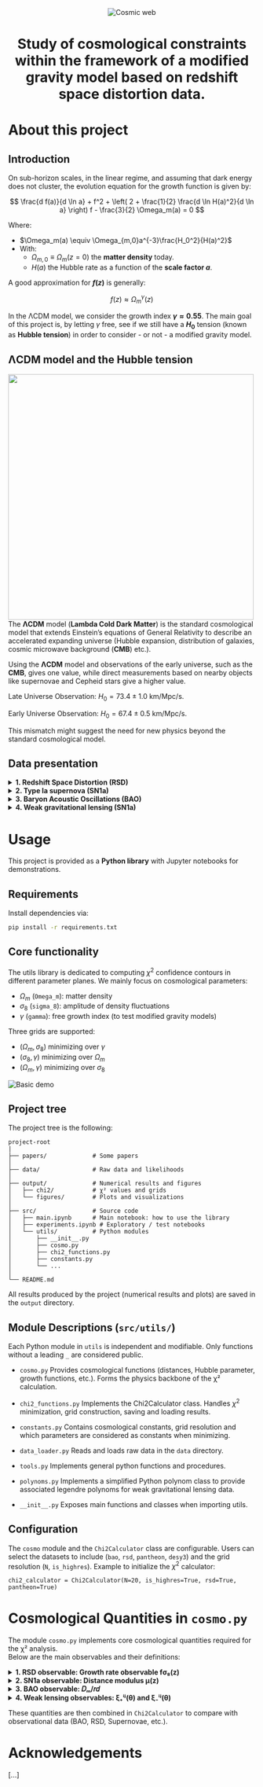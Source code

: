 <div align="center">
  <img src="https://github.com/VicVEVO/Stage-irap/blob/9d639b217359ae3f725d927e8a783f649d413f8a/images/CosmicWeb.jpg" alt="Cosmic web"  />

# Study of cosmological constraints within the framework of a modified gravity model based on redshift space distortion data.
</div>

# About this project
## Introduction
On sub-horizon scales, in the linear regime, and assuming that dark energy does not cluster, the evolution equation for the growth function is given by:

$$
\frac{d f(a)}{d \ln a} + f^2 + \left( 2 + \frac{1}{2} \frac{d \ln H(a)^2}{d \ln a} \right) f - \frac{3}{2} \Omega_m(a) = 0
$$

Where:
- $\Omega_m(a) \equiv \Omega_{m,0}a^{-3}\frac{H_0^2}{H(a)^2}$
- With:
    - $\Omega_{m,0} \equiv \Omega_m(z=0)$ the **matter density** today.
    - $H(a)$ the Hubble rate as a function of the **scale factor $a$**.

A good approximation for **$f(z)$** is generally:

$$
f(z) \approx \Omega_m^\gamma(z)
$$

In the ΛCDM model, we consider the growth index **$\gamma \approx 0.55$**. The main goal of this project is, by letting $\gamma$ free, see if we still have a **$H_0$** tension (known as **Hubble tension**) in order to consider - or not - a modified gravity model.

## ΛCDM model and the Hubble tension

<img src="https://github.com/VicVEVO/Stage-irap/blob/0f8be1c1d3d29142fa1cea22d6c5db4e0da7b415/images/hubble_tension.png" align="left" width="500em"/>

The **ΛCDM** model (**Lambda Cold Dark Matter**) is the standard cosmological model that extends Einstein’s equations of General Relativity to describe an accelerated expanding universe (Hubble expansion, distribution of galaxies, cosmic microwave background (**CMB**) etc.).

Using the **ΛCDM** model and observations of the early universe, such as the **CMB**, gives one value, while direct measurements based on nearby objects like supernovae and Cepheid stars give a higher value.
<br clear="left"/>

Late Universe Observation: $H_0 = 73.4 \pm 1.0$ km/Mpc/s.

Early Universe Observation: $H_0 = 67.4 \pm 0.5$ km/Mpc/s.

This mismatch might suggest the need for new physics beyond the standard cosmological model.
## Data presentation

<details>
  <summary><strong> 1. Redshift Space Distortion (RSD)</strong></summary>

  We will use a given data collection from [ΛCDM is alive and well](https://arxiv.org/abs/2205.05017) paper, including: 
  - $f\sigma_8$ measured values (`data_rsd['fsig8']`) for given redshifts $z$ (`data_rsd['z']`).
  - Measurement errors $\Delta^+ f\sigma_8$ (`data_rsd['fsig8_err_plus']`) and $\Delta^- f\sigma_8$ (`data_rsd['fsig8_err_minus']`).

  ---
</details>

<details>
  <summary><strong> 2. Type Ia supernova (SN1a)</strong></summary>

  We will use [Pantheon+ DATA](https://github.com/PantheonPlusSH0ES/DataRelease.git), including:
  - A `Pantheon+SH0ES.dat` data file with the given columns:
    - `zCMB`: CMB Corrected Redshift.
    - `m_b_corr`: Tripp1998 corrected/standardized $\mu_b$ magnitude.
    - `CEPH_DIST`: Cepheid calculated absolute distance to host (uncertainty is incorporated in covariance matrix `Pantheon+SH0ES_STAT+SYS.cov`).
    - `IS_CALIBRATOR`: Binary to designate if this **SN** is in a host that has an associated cepheid distance.
  - A `Pantheon+SH0ES_STAT+SYS.cov` file with the covariance matrix stored in.

  ---
</details>

<details>
  <summary><strong> 3. Baryon Acoustic Oscillations (BAO)</strong></summary>

  We will use a given data collection from [DESI 2024 VI: Cosmological Constraints from the Measurements of Baryon Acoustic Oscillations](https://arxiv.org/abs/2404.03002) paper, including: 
  - $\frac{D_m}{r_d}$ measured values (`DM/rd` column) with errors (`DM/rd_err` column) for given redshifts $z$ (`zeff` column).

  ---
</details>

<details>
  <summary><strong> 4. Weak gravitational lensing (SN1a)</strong></summary>

  We will use [DES Y3 + KiDS-1000 fits table](https://des.ncsa.illinois.edu/releases/y3a2/Y3key-joint-des-kids) including: the DES Y3 two-point correlation functions measured from a slightly reduced footprint to remove areal overlap with KiDS-1000.

  This fits file includes:
  - A `xip` (resp. `xim`) column including:
    - $\xi^+$ values (`fits_file['xip']['VALUE']`) (resp. $\xi^-$ with `xim`).
    - Mean $\theta$ values (`fits_file['xip']['ANG']`) and bins (`fits_file['xip']['BIN1']` and `BIN2`) with which $\xi^\pm$ values were measured.
  - A `nz_source_des` column including:
    - $n_{i_{bin}}(z)$ values with $i_{bin} \in \{1, 2, 3, 4\}$ (`fits_file['nz_source_des']['BIN1']` etc.).
    - Mean $z$ values (`fits_file['nz_source_des']['Z_MID']`) with which $n_{i_{bin}}(z)$ were measured.
  - A `nz_source_kids` column including:
    - $n_{i_{bin}}(z)$ values with $i_{bin} \in \{1, 2, 3, 4, 5\}$ (`fits_file['nz_source_kids']['BIN1']` etc.).
    - Mean $z$ values (`fits_file['nz_source_kids']['Z_MID']`) with which $n_{i_{bin}}(z)$ were measured.
  - A `COVMAT` column including $(475,475)$ covariance matrix for the [ξ⁺DES; ξ⁻DES; EₙKiDS] concatenated vector in such order that 200 + 200 + 75 = 475.

  ---
</details>

# Usage

This project is provided as a **Python library** with Jupyter notebooks for demonstrations.

## Requirements

Install dependencies via:

```bash
pip install -r requirements.txt
```

## Core functionality

The utils library is dedicated to computing $\chi^2$ confidence contours in different parameter planes.
We mainly focus on cosmological parameters:

- $\Omega_m$ (`Omega_m`): matter density
- $\sigma_8$ (`sigma_8`): amplitude of density fluctuations
- $\gamma$ (`gamma`): free growth index (to test modified gravity models)

Three grids are supported:

- $(\Omega_m, \sigma_8)$ minimizing over $\gamma$
- $(\sigma_8, \gamma)$ minimizing over $\Omega_m$
- $(\Omega_m, \gamma)$ minimizing over $\sigma_8$

![Basic demo](https://github.com/VicVEVO/Stage-irap/blob/9d639b217359ae3f725d927e8a783f649d413f8a/programs/output/figures/comparison/3-comparison2.png)

## Project tree
The project tree is the following:

    project-root
    |
    ├── papers/             # Some papers
    │
    ├── data/               # Raw data and likelihoods
    │
    ├── output/             # Numerical results and figures
    │   ├── chi2/           # χ² values and grids
    │   └── figures/        # Plots and visualizations
    │
    ├── src/                # Source code
    │   ├── main.ipynb      # Main notebook: how to use the library
    │   ├── experiments.ipynb # Exploratory / test notebooks
    │   └── utils/          # Python modules
    │       ├── __init__.py
    │       ├── cosmo.py
    │       ├── chi2_functions.py
    │       ├── constants.py
    │       └── ...
    │
    └── README.md

All results produced by the project (numerical results and plots) are saved in the `output` directory.

## Module Descriptions (`src/utils/`)

Each Python module in `utils` is independent and modifiable.
Only functions without a leading `_` are considered public.

- `cosmo.py`
    Provides cosmological functions (distances, Hubble parameter, growth functions, etc.).
    Forms the physics backbone of the χ² calculation.

- `chi2_functions.py`
    Implements the Chi2Calculator class.
    Handles $\chi^2$ minimization, grid construction, saving and loading results.

- `constants.py`
    Contains cosmological constants, grid resolution and which parameters are considered as constants when minimizing.

- `data_loader.py`
    Reads and loads raw data in the `data` directory.

- `tools.py`
    Implements general python functions and procedures. 

- `polynoms.py`
    Implements a simplified Python polynom class to provide associated legendre polynoms for weak gravitational lensing data. 

- `__init__.py`
    Exposes main functions and classes when importing utils.

## Configuration
The `cosmo` module and the `Chi2Calculator` class are configurable.
Users can select the datasets to include (`bao`, `rsd`, `pantheon`, `desy3`) and the grid resolution (`N`, `is_highres`).
Example to initialize the $\chi^2$ calculator:

    chi2_calculator = Chi2Calculator(N=20, is_highres=True, rsd=True, pantheon=True)

# Cosmological Quantities in `cosmo.py`
The module `cosmo.py` implements core cosmological quantities required for the χ² analysis.  
Below are the main observables and their definitions:

<details>
  <summary><strong> 1. RSD observable: Growth rate observable fσ₈(z)</strong></summary>
  
  The product of the linear growth rate $f(z)$ and the amplitude of matter fluctuations $\sigma_8(z)$:

  <div align="center">
    $f\sigma_8(z) = f(z) \cdot \sigma_8(z)$
  </div>
  
  where
  
  - $f(z) = \dfrac{d \ln D(z)}{d \ln a}$ is the **growth rate of structure**  
  - $D(z)$ is the linear growth factor normalized at $z=0$  
  - $\sigma_8(z) = D(z) \cdot \sigma_{8,0}$  

  ---
</details>

<details>
  <summary><strong> 2. SN1a observable: Distance modulus μ(z)</strong></summary>

  The distance modulus used in supernova cosmology is defined as:

  <div align="center">
    $\mu(z) = 5 \cdot \log_{10} \left( \frac{d_L(z)}{1 \text{Mpc}} \right) + 25$
  </div>
  
  where $d_L(z)$ is the **luminosity distance**:
  
  <div align="center">
    $d_L(z) = (1+z) \cdot D_M(z)$
  </div>
  
  with $D_M(z)$ the transverse comoving distance.
  
  ---
</details>

<details>
  <summary><strong> 3. BAO observable: 𝐷ₘ/𝑟𝑑</strong></summary>
  
  The comoving angular diameter distance scaled by the sound horizon at the drag epoch $r_d$:
  
  <div align="center">
    $\frac{D_M(z)}{r_d}$
  </div>
  
  In a flat universe ($\Omega_k = 0$), the transverse comoving distance is simply the line-of-sight comoving distance:
  
  <div align="center">
    $D_M(z) = D_C(z) = c \int_0^z \frac{dz'}{H(z')}$
  </div>
  
  The BAO scale also involves the sound horizon at the drag epoch $r_d$:
  
  <div align="center">
    $r_d = \int_{z_d}^{\infty} \frac{c_s(z)}{H(z)} \, dz$
  </div>
  
  with the sound speed in the photon-baryon fluid given by:
  
  <div align="center">
    $c_s(z) = \frac{c}{\sqrt{3 \, \left[1 + R(z)\right]}}$
  </div>
  
  and
  
  <div align="center">
    $R(z) = \frac{3 \rho_b(z)}{4 \rho_\gamma(z)} \;,$
  </div>
  
  where $\rho_b$ is the baryon density and $\rho_\gamma$ the photon density.
  
  ---
</details>

<details>
  <summary><strong> 4. Weak lensing observables: ξ₊ⁱʲ(θ) and ξ₋ⁱʲ(θ)</strong></summary>
  
  Weak gravitational lensing is described through the two-point correlation functions of the shear field,  
  measured between redshift bins $i$ and $j$. They are defined as:
  
  <div align="center">
    $\xi_\pm^{i,j}(\theta) = \sum_{\ell=2}^{\infty} \frac{2\ell+1}{4\pi} \cdot (C_{\ell}^{\epsilon\epsilon}(i,j) \pm C_{\ell}^{\beta\beta}(i,j)) \cdot d^{\ell}_{2 \pm 2}(\theta) $
  </div>
  
  where:
  
  - $\theta$ is the angular separation,
  - $C_{\ell}^{\epsilon\epsilon}(i,j)$ and $C_{\ell}^{\beta\beta}(i,j)$ are the E- and B-mode shear power spectra,  
  - $d^{\ell}_{mn}$ is the reduced Wigner D-matrix,
  - the sum starts at $\ell = 2$ since lensing involves spin-2 fields.

  We can use the **Flat sky approximation** since in both DESY3 and KiDS data, the angular scales analyzed reach small values in the range of a few arcminutes:

  - We replace the expansion in spherical harmonics by an expansion in Fourier modes, giving:
    - $C_{\ell}^{\epsilon\epsilon} \approx \frac{\ell^4}{4} C_{\ell}^{\phi\phi}$
  - The reduced D-matrices for high multipoles can be approximated by Bessel functions:
    - $d^{\ell}_{2,2}(\theta) \approx J_0(\ell\theta)$
    - $d^{\ell}_{2,-2}(\theta) \approx J_4(\ell\theta)$
  
  ---
</details>


These quantities are then combined in `Chi2Calculator` to compare with observational data (BAO, RSD, Supernovae, etc.).

# Acknowledgements

[...]
